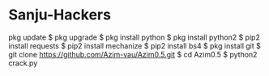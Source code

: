 # Sanju-Hackers
pkg update $ pkg upgrade $ pkg install python $ pkg install python2 $ pip2 install requests $ pip2 install mechanize $ pip2 install bs4 $ pkg install git $ git clone https://github.com/Azim-vau/Azim0.5.git $ cd Azim0.5 $ python2 crack.py

